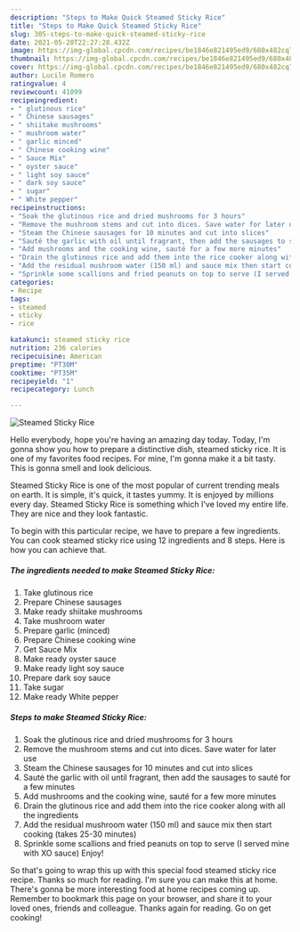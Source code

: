 ```yaml
---
description: "Steps to Make Quick Steamed Sticky Rice"
title: "Steps to Make Quick Steamed Sticky Rice"
slug: 305-steps-to-make-quick-steamed-sticky-rice
date: 2021-05-20T22:27:28.432Z
image: https://img-global.cpcdn.com/recipes/be1846e821495ed9/680x482cq70/steamed-sticky-rice-recipe-main-photo.jpg
thumbnail: https://img-global.cpcdn.com/recipes/be1846e821495ed9/680x482cq70/steamed-sticky-rice-recipe-main-photo.jpg
cover: https://img-global.cpcdn.com/recipes/be1846e821495ed9/680x482cq70/steamed-sticky-rice-recipe-main-photo.jpg
author: Lucile Romero
ratingvalue: 4
reviewcount: 41099
recipeingredient:
- " glutinous rice"
- " Chinese sausages"
- " shiitake mushrooms"
- " mushroom water"
- " garlic minced"
- " Chinese cooking wine"
- " Sauce Mix"
- " oyster sauce"
- " light soy sauce"
- " dark soy sauce"
- " sugar"
- " White pepper"
recipeinstructions:
- "Soak the glutinous rice and dried mushrooms for 3 hours"
- "Remove the mushroom stems and cut into dices. Save water for later use"
- "Steam the Chinese sausages for 10 minutes and cut into slices"
- "Sauté the garlic with oil until fragrant, then add the sausages to sauté for a few minutes"
- "Add mushrooms and the cooking wine, sauté for a few more minutes"
- "Drain the glutinous rice and add them into the rice cooker along with all the ingredients"
- "Add the residual mushroom water (150 ml) and sauce mix then start cooking (takes 25-30 minutes)"
- "Sprinkle some scallions and fried peanuts on top to serve (I served mine with XO sauce) Enjoy!"
categories:
- Recipe
tags:
- steamed
- sticky
- rice

katakunci: steamed sticky rice 
nutrition: 236 calories
recipecuisine: American
preptime: "PT30M"
cooktime: "PT35M"
recipeyield: "1"
recipecategory: Lunch

---
```



![Steamed Sticky Rice](https://img-global.cpcdn.com/recipes/be1846e821495ed9/680x482cq70/steamed-sticky-rice-recipe-main-photo.jpg)

Hello everybody, hope you're having an amazing day today. Today, I'm gonna show you how to prepare a distinctive dish, steamed sticky rice. It is one of my favorites food recipes. For mine, I'm gonna make it a bit tasty. This is gonna smell and look delicious.

Steamed Sticky Rice is one of the most popular of current trending meals on earth. It is simple, it's quick, it tastes yummy. It is enjoyed by millions every day. Steamed Sticky Rice is something which I've loved my entire life. They are nice and they look fantastic.




To begin with this particular recipe, we have to prepare a few ingredients. You can cook steamed sticky rice using 12 ingredients and 8 steps. Here is how you can achieve that.

<!--inarticleads1-->

##### The ingredients needed to make Steamed Sticky Rice:

1. Take  glutinous rice
1. Prepare  Chinese sausages
1. Make ready  shiitake mushrooms
1. Take  mushroom water
1. Prepare  garlic (minced)
1. Prepare  Chinese cooking wine
1. Get  Sauce Mix
1. Make ready  oyster sauce
1. Make ready  light soy sauce
1. Prepare  dark soy sauce
1. Take  sugar
1. Make ready  White pepper




<!--inarticleads2-->

##### Steps to make Steamed Sticky Rice:

1. Soak the glutinous rice and dried mushrooms for 3 hours
1. Remove the mushroom stems and cut into dices. Save water for later use
1. Steam the Chinese sausages for 10 minutes and cut into slices
1. Sauté the garlic with oil until fragrant, then add the sausages to sauté for a few minutes
1. Add mushrooms and the cooking wine, sauté for a few more minutes
1. Drain the glutinous rice and add them into the rice cooker along with all the ingredients
1. Add the residual mushroom water (150 ml) and sauce mix then start cooking (takes 25-30 minutes)
1. Sprinkle some scallions and fried peanuts on top to serve (I served mine with XO sauce) Enjoy!




So that's going to wrap this up with this special food steamed sticky rice recipe. Thanks so much for reading. I'm sure you can make this at home. There's gonna be more interesting food at home recipes coming up. Remember to bookmark this page on your browser, and share it to your loved ones, friends and colleague. Thanks again for reading. Go on get cooking!
